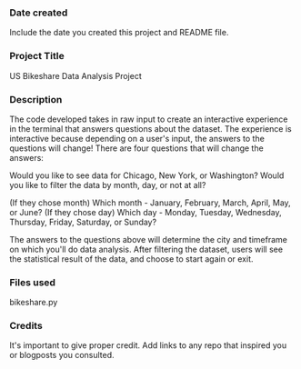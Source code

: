 ### Date created
Include the date you created this project and README file.

### Project Title
US Bikeshare Data Analysis Project

### Description
The code developed takes in raw input to create an interactive experience in the terminal that answers questions about the dataset. The experience is interactive because depending on a user's input, the answers to the questions will change! There are four questions that will change the answers:

Would you like to see data for Chicago, New York, or Washington? Would you like to filter the data by month, day, or not at all?

(If they chose month) Which month - January, February, March, April, May, or June? (If they chose day) Which day - Monday, Tuesday, Wednesday, Thursday, Friday, Saturday, or Sunday?

The answers to the questions above will determine the city and timeframe on which you'll do data analysis. After filtering the dataset, users will see the statistical result of the data, and choose to start again or exit.



### Files used
bikeshare.py

### Credits
It's important to give proper credit. Add links to any repo that inspired you or blogposts you consulted.

